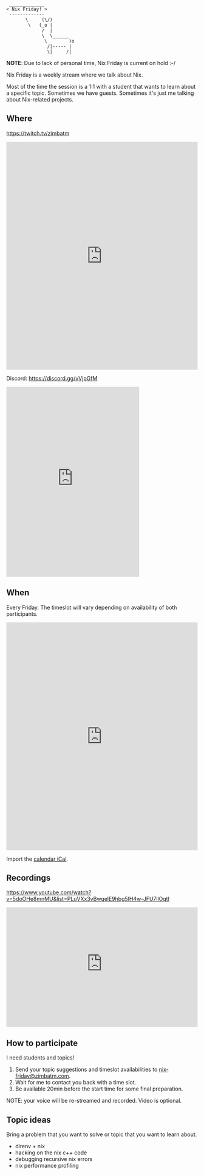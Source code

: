 ```
 _____________ 
< Nix Friday! >
 ------------- 
       \     (\/)
        \   (_o |
             /  |
             \  \______
              \        )o
               /|----- |
               \|     /|
```

**NOTE**: Due to lack of personal time, Nix Friday is current on hold :-/

Nix Friday is a weekly stream where we talk about Nix.

Most of the time the session is a 1:1 with a student that wants to learn about
a specific topic. Sometimes we have guests. Sometimes it's just me talking
about Nix-related projects.

## Where

<https://twitch.tv/zimbatm>

<iframe
    src="https://player.twitch.tv/?channel=zimbatm"
    width="100%"
    height="600"
    frameborder="0"
    allowfullscreen>
</iframe>

Discord: <https://discord.gg/vVjpGfM>

<iframe
  src="https://discordapp.com/widget?id=568306982717751326&amp;theme=dark"
  width="350"
  height="500"
  allowtransparency="true"
  frameborder="0"
>
</iframe>

## When

Every Friday. The timeslot will vary depending on availability of both
participants.

<iframe
  src="https://calendar.google.com/calendar/embed?src=zimbatm.com_uil4jo9apv8segn33be0ilm4u0%40group.calendar.google.com&ctz=Europe%2FParis"
  width="100%"
  height="600"
  frameborder="0"
  scrolling="no"
></iframe>

Import the [calendar iCal](https://calendar.google.com/calendar/ical/zimbatm.com_uil4jo9apv8segn33be0ilm4u0%40group.calendar.google.com/public/basic.ics).

## Recordings

<https://www.youtube.com/watch?v=5doOHe8mnMU&list=PLuVXx3vBwgelE9hbg5lH4w-JFU7llOqtI>

<iframe
  src="https://www.youtube-nocookie.com/embed/videoseries?list=PLuVXx3vBwgelE9hbg5lH4w-JFU7llOqtI"
  width="100%"
  height="315"
  frameborder="0"
  allow="accelerometer; autoplay; encrypted-media; gyroscope; picture-in-picture"
  allowfullscreen
></iframe>

## How to participate

I need students and topics!

1. Send your topic suggestions and timeslot availabilities to
   [nix-friday@zimbatm.com](mailto:nix-friday@zimbatm.com).
2. Wait for me to contact you back with a time slot.
3. Be available 20min before the start time for some final preparation.

NOTE: your voice will be re-streamed and recorded. Video is optional.

## Topic ideas

Bring a problem that you want to solve or topic that you want to learn about.

* direnv + nix
* hacking on the nix c++ code
* debugging recursive nix errors
* nix performance profiling
 
[1]: https://www.youtube.com/watch?v=61MuMY9XFNo&t=1963s
